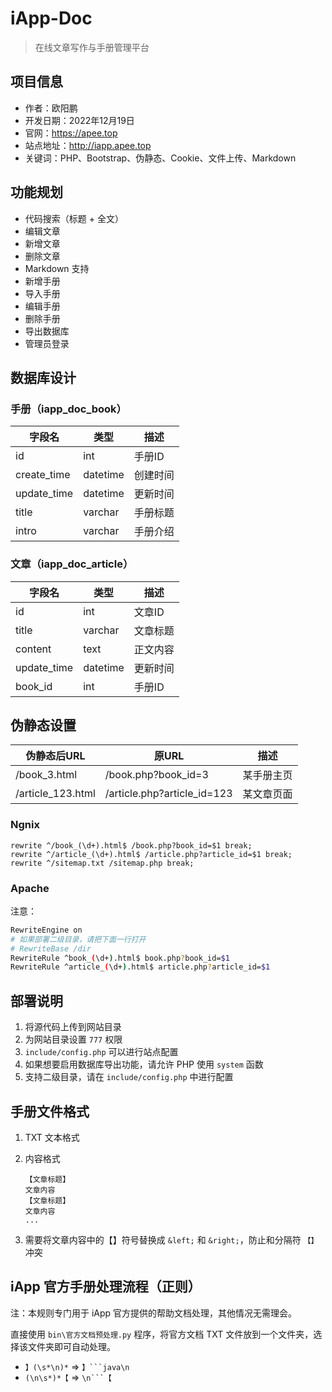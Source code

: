 # iApp-Doc

> 在线文章写作与手册管理平台

## 项目信息

- 作者：欧阳鹏
- 开发日期：2022年12月19日
- 官网：https://apee.top
- 站点地址：http://iapp.apee.top
- 关键词：PHP、Bootstrap、伪静态、Cookie、文件上传、Markdown

## 功能规划

- 代码搜索（标题 + 全文）
- 编辑文章
- 新增文章
- 删除文章
- Markdown 支持
- 新增手册
- 导入手册
- 编辑手册
- 删除手册
- 导出数据库
- 管理员登录

## 数据库设计

### 手册（iapp_doc_book）

| 字段名      | 类型     | 描述     |
| ----------- | -------- | -------- |
| id          | int      | 手册ID   |
| create_time | datetime | 创建时间 |
| update_time | datetime | 更新时间 |
| title       | varchar  | 手册标题 |
| intro       | varchar  | 手册介绍 |

### 文章（iapp_doc_article）

| 字段名      | 类型     | 描述     |
| ----------- | -------- | -------- |
| id          | int      | 文章ID   |
| title       | varchar  | 文章标题 |
| content     | text     | 正文内容 |
| update_time | datetime | 更新时间 |
| book_id     | int      | 手册ID   |

## 伪静态设置

| 伪静态后URL       | 原URL                       | 描述       |
| ----------------- | --------------------------- | ---------- |
| /book_3.html      | /book.php?book_id=3         | 某手册主页 |
| /article_123.html | /article.php?article_id=123 | 某文章页面 |

### Ngnix

```
rewrite ^/book_(\d+).html$ /book.php?book_id=$1 break;
rewrite ^/article_(\d+).html$ /article.php?article_id=$1 break;
rewrite ^/sitemap.txt /sitemap.php break;
```

### Apache

注意：

```bash
RewriteEngine on
# 如果部署二级目录，请把下面一行打开
# RewriteBase /dir
RewriteRule ^book_(\d+).html$ book.php?book_id=$1
RewriteRule ^article_(\d+).html$ article.php?article_id=$1
```

## 部署说明

1. 将源代码上传到网站目录
2. 为网站目录设置 `777` 权限
3. `include/config.php` 可以进行站点配置
4. 如果想要启用数据库导出功能，请允许 PHP 使用 `system` 函数
5. 支持二级目录，请在 `include/config.php` 中进行配置

## 手册文件格式

1. TXT 文本格式
2. 内容格式

    ```
    【文章标题】
    文章内容
    【文章标题】
    文章内容
    ...
    ```

3. 需要将文章内容中的【】符号替换成 `&left;` 和 `&right;`，防止和分隔符 `【】` 冲突

## iApp 官方手册处理流程（正则）

注：本规则专门用于 iApp 官方提供的帮助文档处理，其他情况无需理会。

直接使用 `bin\官方文档预处理.py` 程序，将官方文档 TXT 文件放到一个文件夹，选择该文件夹即可自动处理。

- `】(\s*\n)*` => `】```java\n`
- `(\n\s*)*【` => `\n```【`
